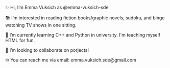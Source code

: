  <p>✨ Hi, I’m Emma Vuksich as @emma-vuksich-sde</p>
 <p>📚 I’m interested in reading fiction books/graphic novels, sudoku, and binge watching TV shows in one sitting.</p>
 <p>👾 I’m currently learning C++ and Python in university. I'm teaching myself HTML for fun.</p>
 <p>🤝 I’m looking to collaborate on porjects!</p>
 <p>✉ You can reach me via email: emma.vuksich.sde@gmail.com</p>

<!---
emma-vuksich-sde/emma-vuksich-sde is a ✨ special ✨ repository because its `README.md` (this file) appears on your GitHub profile.
You can click the Preview link to take a look at your changes.
--->
